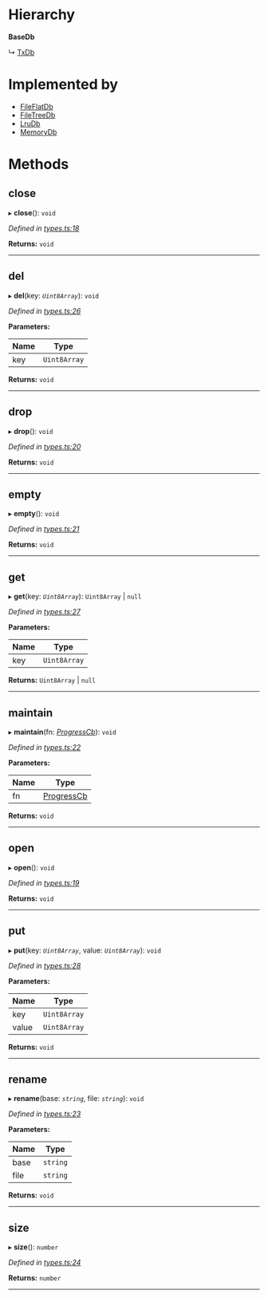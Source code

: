 

# Hierarchy

**BaseDb**

↳  [TxDb](_types_.txdb.md)

# Implemented by

* [FileFlatDb](../classes/_fileflatdb_index_.fileflatdb.md)
* [FileTreeDb](../classes/_engines_filetreedb_.filetreedb.md)
* [LruDb](../classes/_engines_lrudb_.lrudb.md)
* [MemoryDb](../classes/_engines_memorydb_.memorydb.md)

# Methods

<a id="close"></a>

##  close

▸ **close**(): `void`

*Defined in [types.ts:18](https://github.com/polkadot-js/common/blob/9f9ceff/packages/db/src/types.ts#L18)*

**Returns:** `void`

___
<a id="del"></a>

##  del

▸ **del**(key: *`Uint8Array`*): `void`

*Defined in [types.ts:26](https://github.com/polkadot-js/common/blob/9f9ceff/packages/db/src/types.ts#L26)*

**Parameters:**

| Name | Type |
| ------ | ------ |
| key | `Uint8Array` |

**Returns:** `void`

___
<a id="drop"></a>

##  drop

▸ **drop**(): `void`

*Defined in [types.ts:20](https://github.com/polkadot-js/common/blob/9f9ceff/packages/db/src/types.ts#L20)*

**Returns:** `void`

___
<a id="empty"></a>

##  empty

▸ **empty**(): `void`

*Defined in [types.ts:21](https://github.com/polkadot-js/common/blob/9f9ceff/packages/db/src/types.ts#L21)*

**Returns:** `void`

___
<a id="get"></a>

##  get

▸ **get**(key: *`Uint8Array`*): `Uint8Array` | `null`

*Defined in [types.ts:27](https://github.com/polkadot-js/common/blob/9f9ceff/packages/db/src/types.ts#L27)*

**Parameters:**

| Name | Type |
| ------ | ------ |
| key | `Uint8Array` |

**Returns:** `Uint8Array` | `null`

___
<a id="maintain"></a>

##  maintain

▸ **maintain**(fn: *[ProgressCb](../modules/_types_.md#progresscb)*): `void`

*Defined in [types.ts:22](https://github.com/polkadot-js/common/blob/9f9ceff/packages/db/src/types.ts#L22)*

**Parameters:**

| Name | Type |
| ------ | ------ |
| fn | [ProgressCb](../modules/_types_.md#progresscb) |

**Returns:** `void`

___
<a id="open"></a>

##  open

▸ **open**(): `void`

*Defined in [types.ts:19](https://github.com/polkadot-js/common/blob/9f9ceff/packages/db/src/types.ts#L19)*

**Returns:** `void`

___
<a id="put"></a>

##  put

▸ **put**(key: *`Uint8Array`*, value: *`Uint8Array`*): `void`

*Defined in [types.ts:28](https://github.com/polkadot-js/common/blob/9f9ceff/packages/db/src/types.ts#L28)*

**Parameters:**

| Name | Type |
| ------ | ------ |
| key | `Uint8Array` |
| value | `Uint8Array` |

**Returns:** `void`

___
<a id="rename"></a>

##  rename

▸ **rename**(base: *`string`*, file: *`string`*): `void`

*Defined in [types.ts:23](https://github.com/polkadot-js/common/blob/9f9ceff/packages/db/src/types.ts#L23)*

**Parameters:**

| Name | Type |
| ------ | ------ |
| base | `string` |
| file | `string` |

**Returns:** `void`

___
<a id="size"></a>

##  size

▸ **size**(): `number`

*Defined in [types.ts:24](https://github.com/polkadot-js/common/blob/9f9ceff/packages/db/src/types.ts#L24)*

**Returns:** `number`

___

